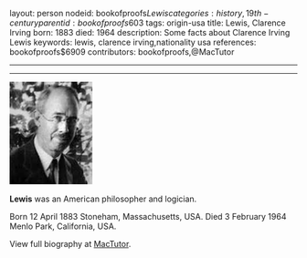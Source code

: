 layout: person
nodeid: bookofproofs$Lewis
categories: history,19th-century
parentid: bookofproofs$603
tags: origin-usa
title: Lewis, Clarence Irving
born: 1883
died: 1964
description: Some facts about Clarence Irving Lewis
keywords: lewis, clarence irving,nationality usa
references: bookofproofs$6909
contributors: bookofproofs,@MacTutor

---


---

![Lewis.jpg](https://github.com/bookofproofs/bookofproofs.github.io/blob/main/_sources/_assets/images/portraits/Lewis.jpg?raw=true)

**Lewis** was an American philosopher and logician.

Born 12 April 1883 Stoneham, Massachusetts, USA. Died 3 February 1964 Menlo Park, California, USA.


View full biography at [MacTutor](https://mathshistory.st-andrews.ac.uk/Biographies/Lewis/).